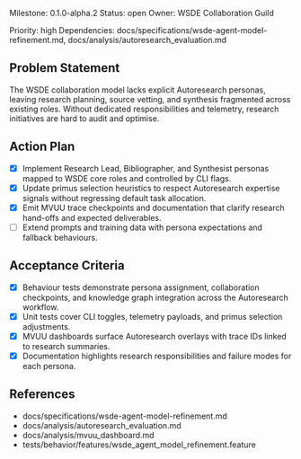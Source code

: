 Milestone: 0.1.0-alpha.2
Status: open
Owner: WSDE Collaboration Guild

Priority: high
Dependencies: docs/specifications/wsde-agent-model-refinement.md, docs/analysis/autoresearch_evaluation.md

## Problem Statement
The WSDE collaboration model lacks explicit Autoresearch personas, leaving
research planning, source vetting, and synthesis fragmented across existing
roles. Without dedicated responsibilities and telemetry, research initiatives are
hard to audit and optimise.

## Action Plan
- [x] Implement Research Lead, Bibliographer, and Synthesist personas mapped to
      WSDE core roles and controlled by CLI flags.
- [x] Update primus selection heuristics to respect Autoresearch expertise
      signals without regressing default task allocation.
- [x] Emit MVUU trace checkpoints and documentation that clarify research
      hand-offs and expected deliverables.
- [ ] Extend prompts and training data with persona expectations and fallback
      behaviours.

## Acceptance Criteria
- [x] Behaviour tests demonstrate persona assignment, collaboration checkpoints,
      and knowledge graph integration across the Autoresearch workflow.
- [x] Unit tests cover CLI toggles, telemetry payloads, and primus selection
      adjustments.
- [x] MVUU dashboards surface Autoresearch overlays with trace IDs linked to
      research summaries.
- [x] Documentation highlights research responsibilities and failure modes for
      each persona.

## References
- docs/specifications/wsde-agent-model-refinement.md
- docs/analysis/autoresearch_evaluation.md
- docs/analysis/mvuu_dashboard.md
- tests/behavior/features/wsde_agent_model_refinement.feature
